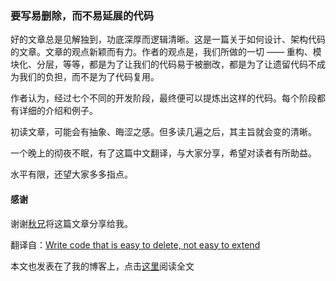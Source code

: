 ### 要写易删除，而不易延展的代码

好的文章总是见解独到，功底深厚而逻辑清晰。这是一篇关于如何设计、架构代码的文章。文章的观点新颖而有力。作者的观点是，我们所做的一切 —— 重构、模块化、分层，等等，都是为了让我们的代码易于被删改，都是为了让遗留代码不成为我们的负担，而不是为了代码复用。

作者认为，经过七个不同的开发阶段，最终便可以提炼出这样的代码。每个阶段都有详细的介绍和例子。

初读文章，可能会有抽象、晦涩之感。但多读几遍之后，其主旨就会变的清晰。

一个晚上的彻夜不眠，有了这篇中文翻译，与大家分享，希望对读者有所助益。

水平有限，还望大家多多指点。

#### 感谢

谢谢[秋兄]将这篇文章分享给我。

翻译自：[Write code that is easy to delete, not easy to extend]

本文也发表在了我的博客上，点击[这里]阅读全文

[Write code that is easy to delete, not easy to extend]: http://programmingisterrible.com/

[秋兄]: https://github.com/liaohuqiu
[这里]: http://blog.yongfengzhang.com/cn/blog/programming-is-terrible/
